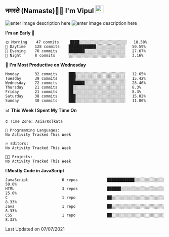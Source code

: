## नमस्ते (Namaste)🙏🏻 I'm Vipul <img src="https://media.giphy.com/media/hvRJCLFzcasrR4ia7z/giphy.gif" width="25px">

![enter image description here](https://github-readme-stats.vercel.app/api?username=vipul-jha&show_icons=true&count_private=true&theme=gruvbox)
![enter image description here](https://github-readme-stats.vercel.app/api/top-langs/?username=vipul-jha&layout=compact&count_private=true&theme=gruvbox)

<!--START_SECTION:waka-->
**I'm an Early 🐤** 

```text
🌞 Morning    47 commits     ████░░░░░░░░░░░░░░░░░░░░░   18.58% 
🌆 Daytime    128 commits    ████████████░░░░░░░░░░░░░   50.59% 
🌃 Evening    70 commits     ███████░░░░░░░░░░░░░░░░░░   27.67% 
🌙 Night      8 commits      ░░░░░░░░░░░░░░░░░░░░░░░░░   3.16%

```
📅 **I'm Most Productive on Wednesday** 

```text
Monday       32 commits     ███░░░░░░░░░░░░░░░░░░░░░░   12.65% 
Tuesday      39 commits     ███░░░░░░░░░░░░░░░░░░░░░░   15.42% 
Wednesday    72 commits     ███████░░░░░░░░░░░░░░░░░░   28.46% 
Thursday     21 commits     ██░░░░░░░░░░░░░░░░░░░░░░░   8.3% 
Friday       21 commits     ██░░░░░░░░░░░░░░░░░░░░░░░   8.3% 
Saturday     38 commits     ███░░░░░░░░░░░░░░░░░░░░░░   15.02% 
Sunday       30 commits     ███░░░░░░░░░░░░░░░░░░░░░░   11.86%

```


📊 **This Week I Spent My Time On** 

```text
⌚︎ Time Zone: Asia/Kolkata

💬 Programming Languages: 
No Activity Tracked This Week

🔥 Editors: 
No Activity Tracked This Week

🐱‍💻 Projects: 
No Activity Tracked This Week

```

**I Mostly Code in JavaScript** 

```text
JavaScript               6 repos             ████████████░░░░░░░░░░░░░   50.0% 
HTML                     3 repos             ██████░░░░░░░░░░░░░░░░░░░   25.0% 
C                        1 repo              ██░░░░░░░░░░░░░░░░░░░░░░░   8.33% 
Java                     1 repo              ██░░░░░░░░░░░░░░░░░░░░░░░   8.33% 
CSS                      1 repo              ██░░░░░░░░░░░░░░░░░░░░░░░   8.33%

```



 Last Updated on 07/07/2021
<!--END_SECTION:waka-->
